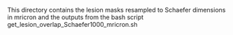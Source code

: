 This directory contains the lesion masks resampled to Schaefer dimensions in mricron and the outputs from the bash script get_lesion_overlap_Schaefer1000_mricron.sh
